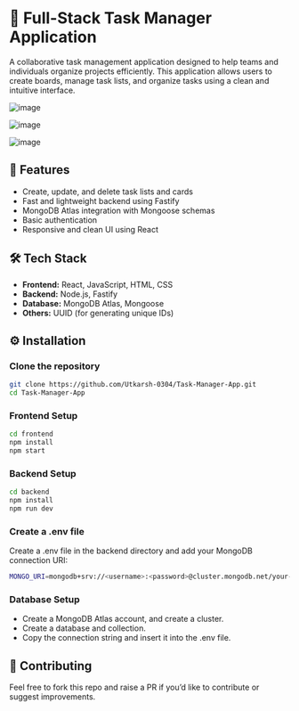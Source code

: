 # 📝 Full-Stack Task Manager Application 

A collaborative task management application designed to help teams and individuals organize projects efficiently. This application allows users to create boards, manage task lists, and organize tasks using a clean and intuitive interface.

![image](https://github.com/user-attachments/assets/698d0f85-89d9-4a67-b9ed-884ee4ec4af8)

![image](https://github.com/user-attachments/assets/d114b8db-3c1e-4767-9bca-56be1ce8ae6d)

![image](https://github.com/user-attachments/assets/b0165fea-f9f2-4797-bec3-4ba9bd35a78e)

## 🚀 Features

- Create, update, and delete task lists and cards
- Fast and lightweight backend using Fastify
- MongoDB Atlas integration with Mongoose schemas
- Basic authentication
- Responsive and clean UI using React

## 🛠 Tech Stack

- **Frontend:** React, JavaScript, HTML, CSS
- **Backend:** Node.js, Fastify
- **Database:** MongoDB Atlas, Mongoose
- **Others:** UUID (for generating unique IDs)

## ⚙️ Installation

### Clone the repository

```bash
git clone https://github.com/Utkarsh-0304/Task-Manager-App.git
cd Task-Manager-App
```
### Frontend Setup
```bash
cd frontend 
npm install
npm start
```

### Backend Setup
```bash
cd backend 
npm install
npm run dev
```

### Create a .env file
Create a .env file in the backend directory and add your MongoDB connection URI:
```bash
MONGO_URI=mongodb+srv://<username>:<password>@cluster.mongodb.net/your-db-name
```
### Database Setup

* Create a MongoDB Atlas account, and create a cluster.
* Create a database and collection.
* Copy the connection string and insert it into the .env file.

## 🤝 Contributing
Feel free to fork this repo and raise a PR if you’d like to contribute or suggest improvements.



